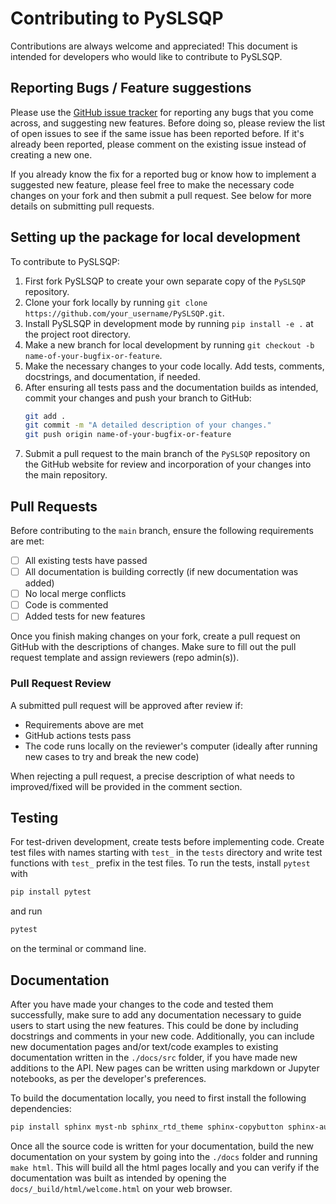 # Contributing to PySLSQP

Contributions are always welcome and appreciated!
This document is intended for developers who would like to contribute to PySLSQP.

## Reporting Bugs / Feature suggestions
Please use the [GitHub issue tracker](https://github.com/anugrahjo/PySLSQP_alpha/issues) 
for reporting any bugs that you come across, and suggesting new features.
Before doing so, please review the list of open issues to see if the same issue has been reported before. 
If it's already been reported, please comment on the existing issue instead of creating a new one.

If you already know the fix for a reported bug or know how to implement a suggested new feature, 
please feel free to make the necessary code changes on your fork and then submit a pull request. 
See below for more details on submitting pull requests.

## Setting up the package for local development
To contribute to PySLSQP:
1. First fork PySLSQP to create your own separate copy of the `PySLSQP` repository.
2. Clone your fork locally by running `git clone https://github.com/your_username/PySLSQP.git`.
3. Install PySLSQP in development mode by running `pip install -e .` at the project root directory.
4. Make a new branch for local development by running `git checkout -b name-of-your-bugfix-or-feature`.
5. Make the necessary changes to your code locally. Add tests, comments, docstrings, and documentation, if needed.
6. After ensuring all tests pass and the documentation builds as intended, 
   commit your changes and push your branch to GitHub:
    ```sh
    git add .
    git commit -m "A detailed description of your changes."
    git push origin name-of-your-bugfix-or-feature
    ```
7. Submit a pull request to the main branch of the `PySLSQP` repository on the GitHub website for review and
   incorporation of your changes into the main repository.

## Pull Requests
Before contributing to the `main` branch, ensure the following requirements are met:
- [ ] All existing tests have passed
- [ ] All documentation is building correctly (if new documentation was added) 
- [ ] No local merge conflicts
- [ ] Code is commented
- [ ] Added tests for new features

Once you finish making changes on your fork, create a pull request on GitHub with the descriptions of changes.
Make sure to fill out the pull request template and assign reviewers (repo admin(s)).
<!-- To create the pull request, follow the steps:

1. Pull from `main` branch
```sh
git pull # Get most up-to-update version
```
1. Merge with main and check for conflicts
```sh
git merge main # merge with main locally on your branch to check for conflicts
```
1. Run tests
```sh
pytest # standard testing
pytest --disable-warnings # tests without displaying warnings
pytest -rP # tests while displaying print statements
```

1. Push changes

```sh
git push
```

5. Create pull request on GitHub with descriptions for changes.
 - Fill out pull request template
 - Assign reviewers (repo admin(s)) -->

### Pull Request Review
A submitted pull request will be approved after review if:
 - Requirements above are met
 - GitHub actions tests pass
 - The code runs locally on the reviewer's computer (ideally after running new cases to try and break the new code)

When rejecting a pull request, a precise description of what needs to 
improved/fixed will be provided in the comment section.

## Testing
For test-driven development, create tests before implementing code.
Create test files with names starting with `test_` in the `tests` directory and 
write test functions with `test_` prefix in the test files.
To run the tests, install `pytest` with 
```sh
pip install pytest
``` 
and run
```sh
pytest
```
on the terminal or command line.

## Documentation
After you have made your changes to the code and tested them successfully, make sure to add any
documentation necessary to guide users to start using the new features.
This could be done by including docstrings and comments in your new code.
Additionally, you can include new documentation pages and/or text/code examples to existing documentation
written in the `./docs/src` folder, if you have made new additions to the API.
New pages can be written using markdown or Jupyter notebooks, as per the
developer's preferences.

To build the documentation locally, you need to first install the following dependencies:
```sh
pip install sphinx myst-nb sphinx_rtd_theme sphinx-copybutton sphinx-autoapi numpydoc sphinxcontrib-bibtex
```
Once all the source code is written for your documentation, 
build the new documentation on your system by going into the `./docs` folder and running `make html`.
This will build all the html pages locally and you can verify if the documentation was built as intended by
opening the `docs/_build/html/welcome.html` on your web browser.

